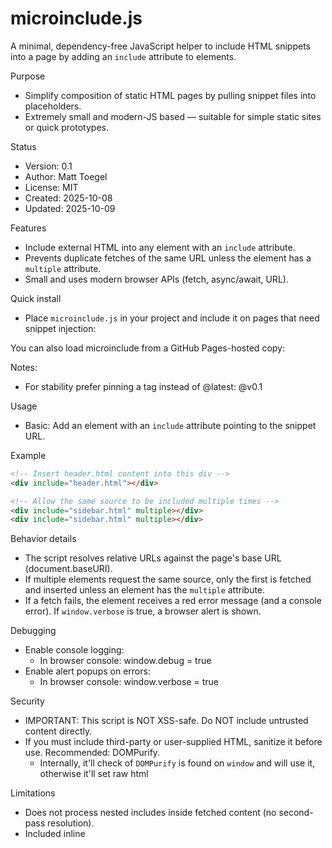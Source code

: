 # microinclude.js

A minimal, dependency-free JavaScript helper to include HTML snippets into a page by adding an `include` attribute to elements.

Purpose
- Simplify composition of static HTML pages by pulling snippet files into placeholders.
- Extremely small and modern-JS based — suitable for simple static sites or quick prototypes.

Status
- Version: 0.1
- Author: Matt Toegel
- License: MIT
- Created: 2025-10-08
- Updated: 2025-10-09

Features
- Include external HTML into any element with an `include` attribute.
- Prevents duplicate fetches of the same URL unless the element has a `multiple` attribute.
- Small and uses modern browser APIs (fetch, async/await, URL).

Quick install
- Place `microinclude.js` in your project and include it on pages that need snippet injection:

<script src="microinclude.js" defer></script>

You can also load microinclude from a GitHub Pages-hosted copy:

<script src="https://ethereallab.github.io/microinclude/microinclude.js" defer></script>


Notes:
- For stability prefer pinning a tag instead of @latest: @v0.1

Usage
- Basic: Add an element with an `include` attribute pointing to the snippet URL.

Example
```html
<!-- Insert header.html content into this div -->
<div include="header.html"></div>

<!-- Allow the same source to be included multiple times -->
<div include="sidebar.html" multiple></div>
<div include="sidebar.html" multiple></div>
```

Behavior details
- The script resolves relative URLs against the page's base URL (document.baseURI).
- If multiple elements request the same source, only the first is fetched and inserted unless an element has the `multiple` attribute.
- If a fetch fails, the element receives a red error message (and a console error). If `window.verbose` is true, a browser alert is shown.

Debugging
- Enable console logging:
    - In browser console: window.debug = true
- Enable alert popups on errors:
    - In browser console: window.verbose = true

Security
- IMPORTANT: This script is NOT XSS-safe. Do NOT include untrusted content directly.
- If you must include third-party or user-supplied HTML, sanitize it before use. Recommended: DOMPurify.
  - Internally, it'll check of `DOMPurify` is found on `window` and will use it, otherwise it'll set raw html

Limitations
- Does not process nested includes inside fetched content (no second-pass resolution).
- Included inline <script> tags are not executed by default.
- Basic error handling only; failed fetches are reported to the element and console.
- Uses modern JavaScript — may not work in very old browsers without polyfills.

Implementation notes
- The library finds all elements with an `include` attribute and fetches the specified URL.
- It uses an internal map to avoid duplicate requests for the same URL unless `multiple` is present on the element.
- Example semantics:
    - attribute name: `include`
    - allow multiple occurrences: presence of the `multiple` attribute

Example with DOMPurify (recommended for untrusted HTML)
```html
<script src="https://unpkg.com/dompurify@latest/dist/purify.min.js"></script>
<script src="microinclude.js" defer></script>

<script>
    // For untrusted content, the microinclude implementation should sanitize the fetched HTML:
    // el.innerHTML = DOMPurify.sanitize(fetchedHtml);
</script>
```

Contributing
- Bug reports, small fixes, and suggestions welcome.
- Keep changes minimal and consistent with the project's small footprint and no-dependency goal.

License
- MIT — see LICENSE file for details.

Changelog
- 2025-10-08 — v0.1 — Initial release (basic include support, duplicate suppression).
- 2025-10-09 — v0.1 — Minor updates and documentation tweaks.

Notes and hints
- If you rely on scripts inside included fragments, you will need to evaluate them explicitly after insertion (microinclude does not do that).
- If you need nested includes, run the include pass again on inserted content or enhance the script to re-scan inserted fragments.
- The script aims to be tiny and opinionated — for more advanced templating or component logic consider using a framework.

Contact
- Author: Matt Toegel
- License: MIT